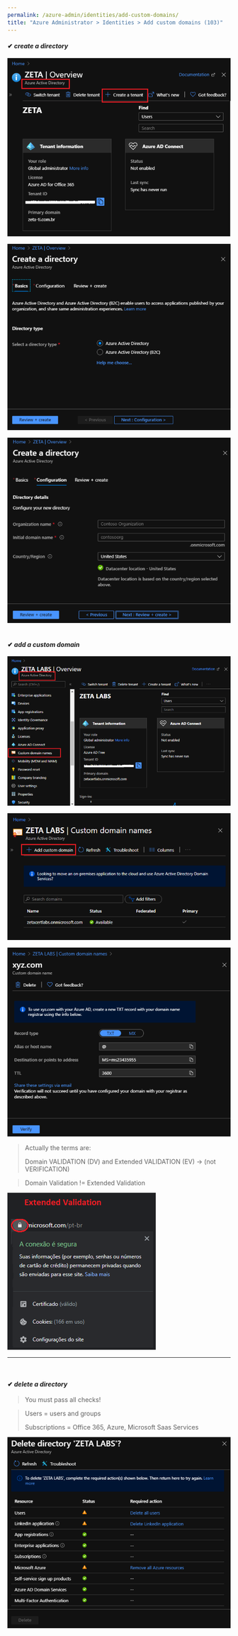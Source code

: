 ```yaml
---
permalink: /azure-admin/identities/add-custom-domains/
title: "Azure Administrator > Identities > Add custom domains (103)"
---
```

#### ✔ _create a directory_

![](assets/images/identities/1.1.png)

![](/assets/images/identities/1.2.png)  

![](/assets/images/identities/1.3.png)  
&nbsp;
#### ✔ _add a custom domain_

![](/assets/images/identities/1.4.png)

![](/assets/images/identities/1.5.png)

![](/assets/images/identities/1.6.png)

> Actually the terms are:
>
> Domain VALIDATION (DV) and Extended VALIDATION (EV) -> (not VERIFICATION) 

> Domain Validation != Extended Validation

![](/assets/images/identities/1.7.png)

* * *
&nbsp;
#### ✔ _delete a directory_

> You must pass all checks!

> Users = users and groups
>
> Subscriptions = Office 365, Azure, Microsoft Saas Services

![](/assets/images/identities/1.8.png)
